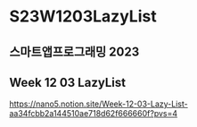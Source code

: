 # S23W1203LazyList

## 스마트앱프로그래밍 2023
## Week 12 03 LazyList

https://nano5.notion.site/Week-12-03-Lazy-List-aa34fcbb2a144510ae718d62f666660f?pvs=4
